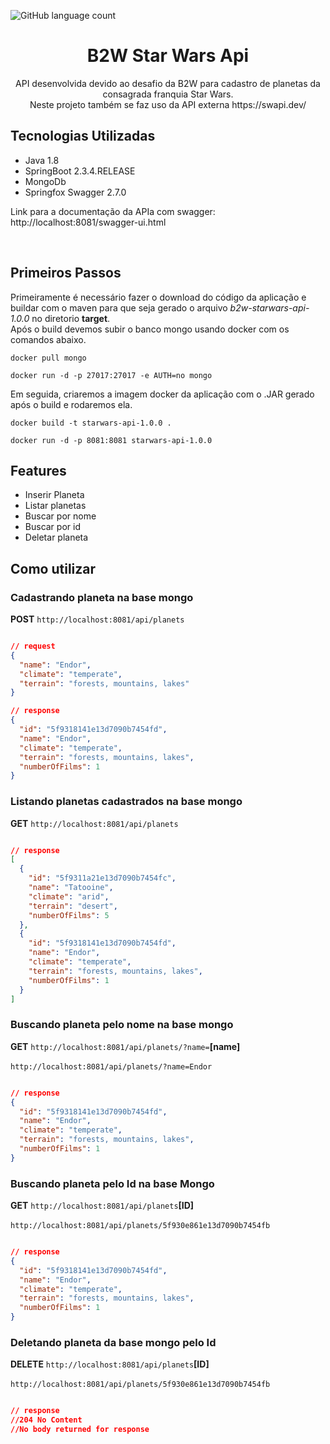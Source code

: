 ![GitHub language count](https://github.com/DavidLuna0/b2w-starwars-api)
<h1 align="center">  B2W Star Wars Api </h1>

<p align="center">
  API desenvolvida devido ao desafio da B2W para cadastro de planetas da consagrada franquia Star Wars.
  <br/>
  Neste projeto também se faz uso da API externa https://swapi.dev/
</p>

## Tecnologias Utilizadas

 * Java 1.8
 * SpringBoot 2.3.4.RELEASE
 * MongoDb
 * Springfox Swagger 2.7.0

 Link para a documentação da APIa com swagger: http://localhost:8081/swagger-ui.html

</br>

## Primeiros Passos

<p>
  Primeiramente é necessário fazer o download do código da aplicação e buildar com o maven para que seja gerado o arquivo <i>b2w-starwars-api-1.0.0</i> no diretorio <b>target</b>.</br>
  Após o build devemos subir o banco mongo usando docker com os comandos abaixo.
</p>

```
docker pull mongo

docker run -d -p 27017:27017 -e AUTH=no mongo
```
<p>
  Em seguida, criaremos a imagem docker da aplicação com o .JAR gerado após o build e rodaremos ela.
</p>

```
docker build -t starwars-api-1.0.0 .

docker run -d -p 8081:8081 starwars-api-1.0.0
```
 
## Features
 - Inserir Planeta
 - Listar planetas
 - Buscar por nome
 - Buscar por id
 - Deletar planeta
 
 ## Como utilizar


### Cadastrando planeta na base mongo

**POST** `http://localhost:8081/api/planets`

```json

// request
{
  "name": "Endor",
  "climate": "temperate",
  "terrain": "forests, mountains, lakes"
}
```
```json
// response
{
  "id": "5f9318141e13d7090b7454fd",
  "name": "Endor",
  "climate": "temperate",
  "terrain": "forests, mountains, lakes",
  "numberOfFilms": 1
}

```

### Listando planetas cadastrados na base mongo

**GET** `http://localhost:8081/api/planets`

```json

// response
[
  {
    "id": "5f9311a21e13d7090b7454fc",
    "name": "Tatooine",
    "climate": "arid",
    "terrain": "desert",
    "numberOfFilms": 5
  },
  {
    "id": "5f9318141e13d7090b7454fd",
    "name": "Endor",
    "climate": "temperate",
    "terrain": "forests, mountains, lakes",
    "numberOfFilms": 1
  }
]
```
### Buscando planeta pelo nome na base mongo

**GET** `http://localhost:8081/api/planets/?name=`**[name]** </br></br>
`http://localhost:8081/api/planets/?name=Endor`
```json

// response 
{
  "id": "5f9318141e13d7090b7454fd",
  "name": "Endor",
  "climate": "temperate",
  "terrain": "forests, mountains, lakes",
  "numberOfFilms": 1
}
```

### Buscando planeta pelo Id na base Mongo

**GET** `http://localhost:8081/api/planets`**[ID]** </br></br>
`http://localhost:8081/api/planets/5f930e861e13d7090b7454fb`
```json

// response 
{
  "id": "5f9318141e13d7090b7454fd",
  "name": "Endor",
  "climate": "temperate",
  "terrain": "forests, mountains, lakes",
  "numberOfFilms": 1
}
```

### Deletando planeta da base mongo pelo Id

**DELETE** `http://localhost:8081/api/planets`**[ID]** </br></br>
`http://localhost:8081/api/planets/5f930e861e13d7090b7454fb`
```json

// response 
//204 No Content
//No body returned for response
```
